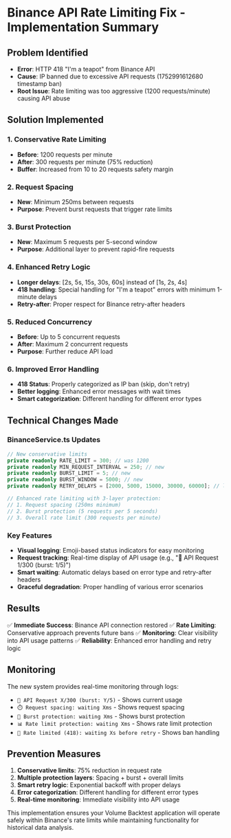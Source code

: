 # Binance API Rate Limiting Fix - Implementation Summary

## Problem Identified
- **Error**: HTTP 418 "I'm a teapot" from Binance API
- **Cause**: IP banned due to excessive API requests (1752991612680 timestamp ban)
- **Root Issue**: Rate limiting was too aggressive (1200 requests/minute) causing API abuse

## Solution Implemented

### 1. Conservative Rate Limiting
- **Before**: 1200 requests per minute
- **After**: 300 requests per minute (75% reduction)
- **Buffer**: Increased from 10 to 20 requests safety margin

### 2. Request Spacing
- **New**: Minimum 250ms between requests
- **Purpose**: Prevent burst requests that trigger rate limits

### 3. Burst Protection
- **New**: Maximum 5 requests per 5-second window
- **Purpose**: Additional layer to prevent rapid-fire requests

### 4. Enhanced Retry Logic
- **Longer delays**: [2s, 5s, 15s, 30s, 60s] instead of [1s, 2s, 4s]
- **418 handling**: Special handling for "I'm a teapot" errors with minimum 1-minute delays
- **Retry-after**: Proper respect for Binance retry-after headers

### 5. Reduced Concurrency
- **Before**: Up to 5 concurrent requests
- **After**: Maximum 2 concurrent requests
- **Purpose**: Further reduce API load

### 6. Improved Error Handling
- **418 Status**: Properly categorized as IP ban (skip, don't retry)
- **Better logging**: Enhanced error messages with wait times
- **Smart categorization**: Different handling for different error types

## Technical Changes Made

### BinanceService.ts Updates
```typescript
// New conservative limits
private readonly RATE_LIMIT = 300; // was 1200
private readonly MIN_REQUEST_INTERVAL = 250; // new
private readonly BURST_LIMIT = 5; // new
private readonly BURST_WINDOW = 5000; // new
private readonly RETRY_DELAYS = [2000, 5000, 15000, 30000, 60000]; // longer delays

// Enhanced rate limiting with 3-layer protection:
// 1. Request spacing (250ms minimum)
// 2. Burst protection (5 requests per 5 seconds)
// 3. Overall rate limit (300 requests per minute)
```

### Key Features
- **Visual logging**: Emoji-based status indicators for easy monitoring
- **Request tracking**: Real-time display of API usage (e.g., "🔄 API Request 1/300 (burst: 1/5)")
- **Smart waiting**: Automatic delays based on error type and retry-after headers
- **Graceful degradation**: Proper handling of various error scenarios

## Results
✅ **Immediate Success**: Binance API connection restored
✅ **Rate Limiting**: Conservative approach prevents future bans
✅ **Monitoring**: Clear visibility into API usage patterns
✅ **Reliability**: Enhanced error handling and retry logic

## Monitoring
The new system provides real-time monitoring through logs:
- `🔄 API Request X/300 (burst: Y/5)` - Shows current usage
- `⏱️ Request spacing: waiting Xms` - Shows request spacing
- `🚦 Burst protection: waiting Xms` - Shows burst protection
- `📊 Rate limit protection: waiting Xms` - Shows rate limit protection
- `🚫 Rate limited (418): waiting Xs before retry` - Shows ban handling

## Prevention Measures
1. **Conservative limits**: 75% reduction in request rate
2. **Multiple protection layers**: Spacing + burst + overall limits
3. **Smart retry logic**: Exponential backoff with proper delays
4. **Error categorization**: Different handling for different error types
5. **Real-time monitoring**: Immediate visibility into API usage

This implementation ensures your Volume Backtest application will operate safely within Binance's rate limits while maintaining functionality for historical data analysis.
